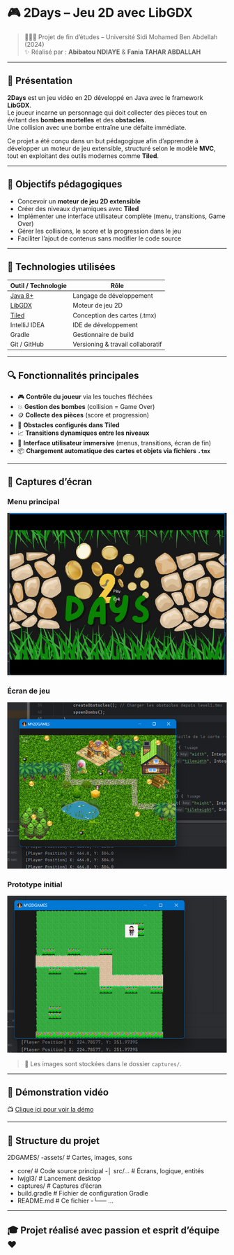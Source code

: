 # 🎮 2Days – Jeu 2D avec LibGDX

> 👩🏽‍💻 Projet de fin d’études – Université Sidi Mohamed Ben Abdellah (2024)  
> ✨ Réalisé par : **Abibatou NDIAYE** & **Fania TAHAR ABDALLAH**

---

## 📌 Présentation

**2Days** est un jeu vidéo en 2D développé en Java avec le framework **LibGDX**.  
Le joueur incarne un personnage qui doit collecter des pièces tout en évitant des **bombes mortelles** et des **obstacles**.  
Une collision avec une bombe entraîne une défaite immédiate.

Ce projet a été conçu dans un but pédagogique afin d’apprendre à développer un moteur de jeu extensible, structuré selon le modèle **MVC**, tout en exploitant des outils modernes comme **Tiled**.

---

## 🎯 Objectifs pédagogiques

- Concevoir un **moteur de jeu 2D extensible**
- Créer des niveaux dynamiques avec **Tiled**
- Implémenter une interface utilisateur complète (menu, transitions, Game Over)
- Gérer les collisions, le score et la progression dans le jeu
- Faciliter l’ajout de contenus sans modifier le code source

---

## 🧰 Technologies utilisées

| Outil / Technologie | Rôle |
|---------------------|------|
| [Java 8+](https://www.oracle.com/java/) | Langage de développement |
| [LibGDX](https://libgdx.com) | Moteur de jeu 2D |
| [Tiled](https://www.mapeditor.org/) | Conception des cartes (.tmx) |
| IntelliJ IDEA | IDE de développement |
| Gradle | Gestionnaire de build |
| Git / GitHub | Versioning & travail collaboratif |

---

## 🔍 Fonctionnalités principales

- 🎮 **Contrôle du joueur** via les touches fléchées
- 💥 **Gestion des bombes** (collision = Game Over)
- 🪙 **Collecte des pièces** (score et progression)
- 🧱 **Obstacles configurés dans Tiled**
- 📈 **Transitions dynamiques entre les niveaux**
- 🧩 **Interface utilisateur immersive** (menus, transitions, écran de fin)
- 📦 **Chargement automatique des cartes et objets via fichiers `.tmx`**

---

## 📸 Captures d’écran

### Menu principal  
![Menu principal](captures/menu.png)

### Écran de jeu  
![Jeu](captures/jeu.png)

### Prototype initial  
![Prototype](captures/prototype.png)

> 📁 Les images sont stockées dans le dossier `captures/`.

---

## 🎥 Démonstration vidéo

📺 [Clique ici pour voir la démo](https://drive.google.com/file/d/1C74GYKWgRWgrFeRgJTI863rkt8aiwVLv/view?usp=drivesdk )

---

## 📁 Structure du projet
2DGAMES/
-assets/             # Cartes, images, sons
- core/               # Code source principal
-│ src/...         # Écrans, logique, entités
- lwjgl3/             # Lancement desktop
- captures/           # Captures d’écran
- build.gradle        # Fichier de configuration Gradle
- README.md           # Ce fichier
-└── ...
---

## 🎓 Projet réalisé avec passion et esprit d’équipe ❤️
